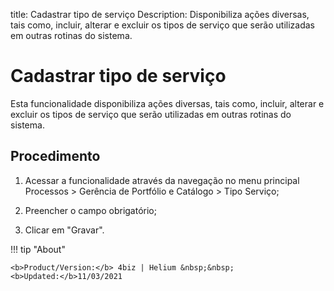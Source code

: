 title: Cadastrar tipo de serviço
Description: Disponibiliza ações diversas, tais como, incluir, alterar e excluir os tipos de serviço que serão utilizadas em outras rotinas do sistema.
# Cadastrar tipo de serviço

Esta funcionalidade disponibiliza ações diversas, tais como, incluir, alterar e
excluir os tipos de serviço que serão utilizadas em outras rotinas do sistema.

Procedimento
----------------

1.  Acessar a funcionalidade através da navegação no menu principal Processos \>
    Gerência de Portfólio e Catálogo \> Tipo Serviço;

2.  Preencher o campo obrigatório;

3.  Clicar em "Gravar".


<!-- <i class='fa fa-youtube-play  fa-2x' style='color:#97ce17;vertical-align: middle;'> </i> [Video Library](https://www.youtube.com/playlist?list=PLB5qK2uzf2RPUBXWp7r7A0YUQY07qkSrO)'
-->
!!! tip "About"

    <b>Product/Version:</b> 4biz | Helium &nbsp;&nbsp;
    <b>Updated:</b>11/03/2021
